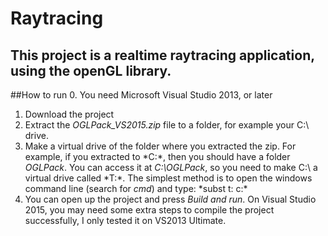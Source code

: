 # Raytracing
## This project is a realtime raytracing application, using the openGL library.

##How to run
0. You need Microsoft Visual Studio 2013, or later
1. Download the project
2. Extract the *OGLPack_VS2015.zip* file to a folder, for example your C:\ drive.
3. Make a virtual drive of the folder where you extracted the zip. For example, if you extracted to *C:\*, then you should have a folder *OGLPack*. You can access it at *C:\OGLPack*, so you need to make C:\ a virtual drive called *T:\*. The simplest method is to open the windows command line (search for *cmd*) and type: *subst t: c:\*
4. You can open up the project and press *Build and run*. On Visual Studio 2015, you may need some extra steps to compile the project successfully, I only tested it on VS2013 Ultimate.